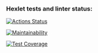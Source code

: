 ### Hexlet tests and linter status:
[![Actions Status](https://github.com/AnastasiyaMaslavapuuh/php-project-45/actions/workflows/hexlet-check.yml/badge.svg)](https://github.com/AnastasiyaMaslavapuuh/php-project-45/actions)


[![Maintainability](https://api.codeclimate.com/v1/badges/cbedef30ba181eb1604e/maintainability)](https://codeclimate.com/github/AnastasiyaMaslavapuuh/php-project-45/maintainability)

[![Test 
Coverage](https://api.codeclimate.com/v1/badges/cbedef30ba181eb1604e/test_coverage)](https://codeclimate.com/github/AnastasiyaMaslavapuuh/php-project-45/test_coverage)

